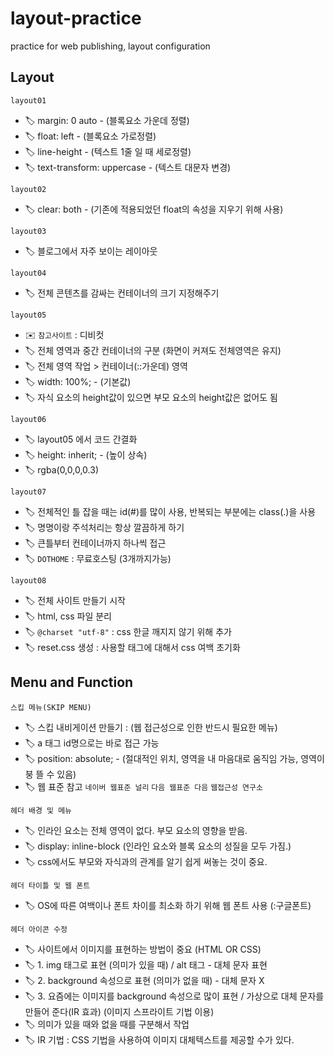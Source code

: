 # layout-practice

practice for web publishing, layout configuration

## Layout

`layout01`

- 🏷 margin: 0 auto - (블록요소 가운데 정렬)
- 🏷 float: left - (블록요소 가로정렬)
- 🏷 line-height - (텍스트 1줄 일 때 세로정렬)
- 🏷 text-transform: uppercase - (텍스트 대문자 변경)

`layout02`

- 🏷 clear: both - (기존에 적용되었던 float의 속성을 지우기 위해 사용)

`layout03`

- 🏷 블로그에서 자주 보이는 레이아웃

`layout04`

- 🏷 전체 콘텐츠를 감싸는 컨테이너의 크기 지정해주기

`layout05`

- ✉️ `참고사이트` : 디비컷
- 🏷 전체 영역과 중간 컨테이너의 구분 (화면이 커져도 전체영역은 유지)
- 🏷 전체 영역 작업 > 컨테이너(::가운데) 영역
- 🏷 width: 100%; - (기본값)
- 🏷 자식 요소의 height값이 있으면 부모 요소의 height값은 없어도 됨

`layout06`

- 🏷 layout05 에서 코드 간결화
- 🏷 height: inherit; - (높이 상속)
- 🏷 rgba(0,0,0,0.3)

`layout07`

- 🏷 전체적인 틀 잡을 때는 id(#)를 많이 사용, 반복되는 부분에는 class(.)을 사용
- 🏷 명명이랑 주석처리는 항상 깔끔하게 하기
- 🏷 큰틀부터 컨테이너까지 하나씩 접근
- 🏷 `DOTHOME` : 무료호스팅 (3개까지가능)

`layout08`

- 🏷 전체 사이트 만들기 시작
- 🏷 html, css 파일 분리
- 🏷 `@charset "utf-8"` : css 한글 깨지지 않기 위해 추가
- 🏷 reset.css 생성 : 사용할 태그에 대해서 css 여백 초기화

## Menu and Function

`스킵 메뉴(SKIP MENU)`

- 🏷 스킵 내비게이션 만들기 : (웹 접근성으로 인한 반드시 필요한 메뉴)
- 🏷 a 태그 id명으로는 바로 접근 가능
- 🏷 position: absolute; - (절대적인 위치, 영역을 내 마음대로 움직임 가능, 영역이 붕 뜰 수 있음)
- 🏷 웹 표준 참고 `네이버 웹표준 널리` `다음 웹표준 다음` `웹접근성 연구소`

`헤더 배경 및 메뉴`

- 🏷 인라인 요소는 전체 영역이 없다. 부모 요소의 영향을 받음.
- 🏷 display: inline-block (인라인 요소와 블록 요소의 성질을 모두 가짐.)
- 🏷 css에서도 부모와 자식과의 관계를 알기 쉽게 써놓는 것이 중요.

`헤더 타이틀 및 웹 폰트`

- 🏷 OS에 따른 여백이나 폰트 차이를 최소화 하기 위해 웹 폰트 사용 (:구글폰트)

`헤더 아이콘 수정`

- 🏷 사이트에서 이미지를 표현하는 방법이 중요 (HTML OR CSS)
- 🏷 1. img 태그로 표현 (의미가 있을 때) / alt 태그 - 대체 문자 표현
- 🏷 2. background 속성으로 표현 (의미가 없을 때) - 대체 문자 X
- 🏷 3. 요즘에는 이미지를 background 속성으로 많이 표현 / 가상으로 대체 문자를 만들어 준다(IR 효과) (이미지 스프라이트 기법 이용)
- 🏷 의미가 있을 때와 없을 때를 구분해서 작업
- 🏷 IR 기법 : CSS 기법을 사용하여 이미지 대체텍스트를 제공할 수가 있다.
